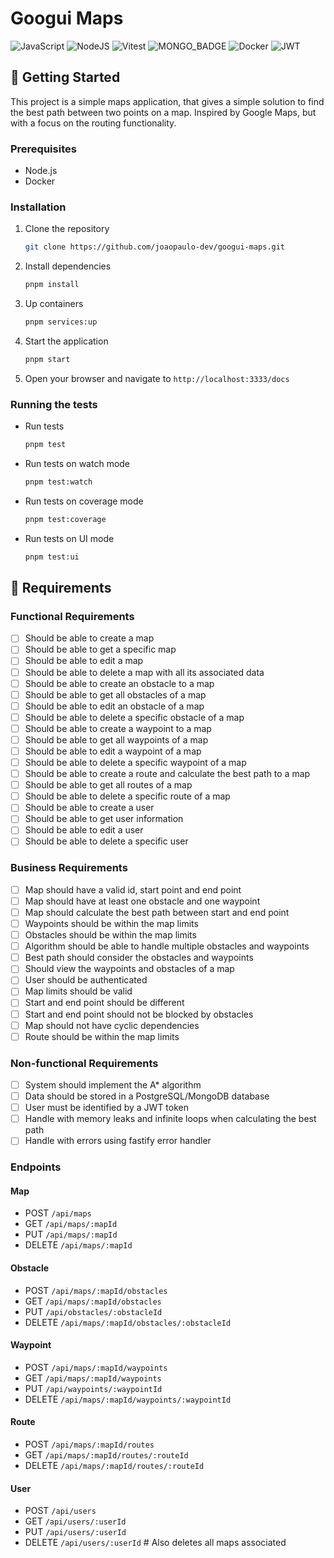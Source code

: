 # Googui Maps

![JavaScript](https://img.shields.io/badge/javascript-%23323330.svg?style=for-the-badge&logo=javascript&logoColor=%23F7DF1E)
![NodeJS](https://img.shields.io/badge/node.js-6DA55F?style=for-the-badge&logo=node.js&logoColor=white)
![Vitest](https://img.shields.io/badge/Vitest-6E9F18?logo=vitest&logoColor=fff&style=for-the-badge)
![MONGO_BADGE](https://img.shields.io/badge/MongoDB-%234ea94b.svg?style=for-the-badge&logo=mongodb&logoColor=white)
![Docker](https://img.shields.io/badge/Docker-2496ED?logo=docker&logoColor=fff&style=for-the-badge)
![JWT](https://img.shields.io/badge/JWT-black?style=for-the-badge&logo=JSON%20web%20tokens)
<!-- ![Postgres](https://img.shields.io/badge/postgres-%23316192.svg?style=for-the-badge&logo=postgresql&logoColor=white) -->

## 🚀 Getting Started

This project is a simple maps application, that gives a simple solution to find the best path between two points on a map. Inspired by Google Maps, but with a focus on the routing functionality.

### Prerequisites

- Node.js
- Docker

### Installation

1. Clone the repository

    ```bash
    git clone https://github.com/joaopaulo-dev/googui-maps.git
    ```

2. Install dependencies

    ```bash
    pnpm install
    ```

3. Up containers

    ```bash
    pnpm services:up
    ```

4. Start the application

    ```bash
    pnpm start
    ```

5. Open your browser and navigate to `http://localhost:3333/docs`

### Running the tests

- Run tests

    ```bash
    pnpm test
    ```

- Run tests on watch mode

    ```bash
    pnpm test:watch
    ```

- Run tests on coverage mode

    ```bash
    pnpm test:coverage
    ```

- Run tests on UI mode

    ```bash
    pnpm test:ui
    ```

## 📝 Requirements

### Functional Requirements

- [ ] Should be able to create a map
- [ ] Should be able to get a specific map
- [ ] Should be able to edit a map
- [ ] Should be able to delete a map with all its associated data
- [ ] Should be able to create an obstacle to a map
- [ ] Should be able to get all obstacles of a map
- [ ] Should be able to edit an obstacle of a map
- [ ] Should be able to delete a specific obstacle of a map
- [ ] Should be able to create a waypoint to a map
- [ ] Should be able to get all waypoints of a map
- [ ] Should be able to edit a waypoint of a map
- [ ] Should be able to delete a specific waypoint of a map
- [ ] Should be able to create a route and calculate the best path to a map
- [ ] Should be able to get all routes of a map
- [ ] Should be able to delete a specific route of a map
- [ ] Should be able to create a user
- [ ] Should be able to get user information
- [ ] Should be able to edit a user
- [ ] Should be able to delete a specific user

### Business Requirements

- [ ] Map should have a valid id, start point and end point
- [ ] Map should have at least one obstacle and one waypoint
- [ ] Map should calculate the best path between start and end point
- [ ] Waypoints should be within the map limits
- [ ] Obstacles should be within the map limits
- [ ] Algorithm should be able to handle multiple obstacles and waypoints
- [ ] Best path should consider the obstacles and waypoints
- [ ] Should view the waypoints and obstacles of a map
- [ ] User should be authenticated
- [ ] Map limits should be valid
- [ ] Start and end point should be different
- [ ] Start and end point should not be blocked by obstacles
- [ ] Map should not have cyclic dependencies
- [ ] Route should be within the map limits

### Non-functional Requirements

- [ ] System should implement the A* algorithm
- [ ] Data should be stored in a PostgreSQL/MongoDB database
- [ ] User must be identified by a JWT token
- [ ] Handle with memory leaks and infinite loops when calculating the best path
- [ ] Handle with errors using fastify error handler

### Endpoints

#### Map

- POST `/api/maps`
- GET `/api/maps/:mapId`
- PUT `/api/maps/:mapId`
- DELETE `/api/maps/:mapId`

#### Obstacle

- POST `/api/maps/:mapId/obstacles`
- GET `/api/maps/:mapId/obstacles`
- PUT `/api/obstacles/:obstacleId`
- DELETE `/api/maps/:mapId/obstacles/:obstacleId`

#### Waypoint

- POST `/api/maps/:mapId/waypoints`
- GET `/api/maps/:mapId/waypoints`
- PUT `/api/waypoints/:waypointId`
- DELETE `/api/maps/:mapId/waypoints/:waypointId`

#### Route

- POST `/api/maps/:mapId/routes`
- GET `/api/maps/:mapId/routes/:routeId`
- DELETE `/api/maps/:mapId/routes/:routeId`

#### User

- POST `/api/users`
- GET `/api/users/:userId`
- PUT `/api/users/:userId`
- DELETE `/api/users/:userId` # Also deletes all maps associated
